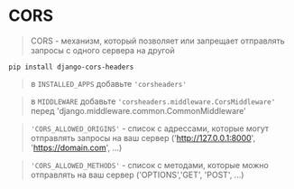 # CORS
> CORS - механизм, который позволяет или запрещает отправлять запросы с одного сервера на другой


```
pip install django-cors-headers
```

> в `INSTALLED_APPS` добавьте `'corsheaders'`

> в `MIDDLEWARE` добавьте `'corsheaders.middleware.CorsMiddleware'` перед 'django.middleware.common.CommonMiddleware'

> `'CORS_ALLOWED_ORIGINS'` - список с адрессами, которые могут отправлять запросы на ваш сервер ('http://127.0.0.1:8000', 'https://domain.com', ...)

> `'CORS_ALLOWED_METHODS'` - список с методами, которые можно отправлять на ваш сервер ('OPTIONS','GET', 'POST', ...)
